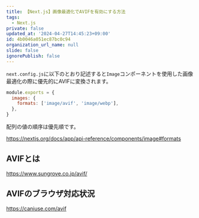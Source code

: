 ```yaml
---
title: 【Next.js】画像最適化でAVIFを有効にする方法
tags:
  - Next.js
private: false
updated_at: '2024-04-27T14:45:23+09:00'
id: 4b0046a051ec87bc0c94
organization_url_name: null
slide: false
ignorePublish: false
---
```

`next.config.js`に以下のとおり記述すると`Image`コンポーネントを使用した画像最適化の際に優先的にAVIFに変換されます。

```js:next.config.js
module.exports = {
  images: {
    formats: ['image/avif', 'image/webp'],
  },
}

```

配列の値の順序は優先順です。

https://nextjs.org/docs/app/api-reference/components/image#formats

## AVIFとは

https://www.sungrove.co.jp/avif/

## AVIFのブラウザ対応状況

https://caniuse.com/avif
